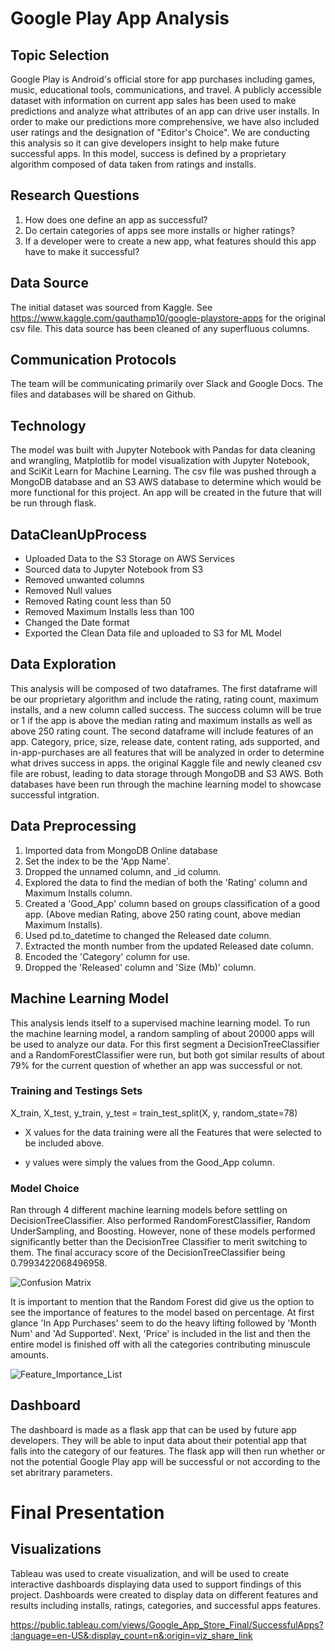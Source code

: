 
# Google Play App Analysis 

## Topic Selection
Google Play  is Android's official store for app purchases including games, music, educational tools, communications, and travel. A publicly accessible dataset with information on current app sales has been used to make predictions and analyze what attributes of an app can drive user installs. In order to make our predictions more comprehensive, we have also included user ratings and the designation of "Editor's Choice".  We are conducting this analysis so it can give developers insight to help make future successful apps. In this model, success is defined by a proprietary algorithm composed of data taken from ratings and installs.

## Research Questions
1. How does one define an app as successful?
2. Do  certain categories of apps see more installs or higher ratings?
3. If a developer were to create a new app, what features should this app have to make it successful? 

## Data Source
The initial dataset was sourced from Kaggle. See https://www.kaggle.com/gauthamp10/google-playstore-apps for the original csv file. This data source has been cleaned of any superfluous columns. 

## Communication Protocols
The team will be communicating primarily over Slack and Google Docs. The files and databases will be shared on Github. 

## Technology

The model was built with Jupyter Notebook with Pandas for data cleaning and wrangling, Matplotlib for model visualization with Jupyter Notebook, and SciKit Learn for Machine Learning. The csv file was pushed through a MongoDB database and an S3 AWS database to determine which would be more functional for this project. An app will be created in the future that will be run through flask.   

## DataCleanUpProcess

- Uploaded Data to the S3 Storage on AWS Services
- Sourced data to Jupyter Notebook from S3
- Removed unwanted columns
- Removed Null values
- Removed Rating count less than 50
- Removed Maximum Installs less than 100
- Changed the Date format 
- Exported the Clean Data file and uploaded to S3 for ML Model 

## Data Exploration
This analysis will be composed of two dataframes. The first dataframe will be our proprietary algorithm and include the rating, rating count, maximum installs, and a new column called success. The success column will be true or 1 if the app is above the median rating and maximum installs as well as above 250 rating count. The second dataframe will include features of an app. Category, price, size, release date, content rating, ads supported, and in-app-purchases are all features that will be analyzed in order to determine what drives success in apps. the original Kaggle file and newly cleaned csv file are robust, leading to data storage through MongoDB and S3 AWS. Both databases have been run through the machine learning model to showcase successful intgration.  

## Data Preprocessing

1. Imported data from MongoDB Online database
2. Set the index to be the 'App Name'.
3. Dropped the unnamed column, and _id column.
4. Explored the data to find the median of both the 'Rating' column and Maximum Installs column.
5. Created a 'Good_App' column based on groups classification of a good app. (Above median Rating, above 250 rating count, above median Maximum Installs).
6. Used pd.to_datetime to changed the Released date column.
7. Extracted the month number from the updated Released date column.
8. Encoded the 'Category' column for use.
9. Dropped the 'Released' column and 'Size (Mb)' column.


## Machine Learning Model 
This analysis lends itself to a supervised machine learning model. To run the machine learning model, a random sampling of about 20000 apps will be used to analyze our data. For this first segment a DecisionTreeClassifier and a RandomForestClassifier were run, but both got similar results of about 79% for the current question of whether an app was successful or not.  

### Training and Testings Sets

X_train, X_test, y_train, y_test = train_test_split(X, y, random_state=78)

- X values for the data training were all the Features that were selected to be included above.

- y values were simply the values from the Good_App column.

### Model Choice

Ran through 4 different machine learning models before settling on DecisionTreeClassifier. Also performed RandomForestClassifier,
Random UnderSampling, and Boosting. However, none of these models performed significantly better than the DecisionTree Classifier to merit
switching to them. The final accuracy score of the DecisionTreeClassifier being 0.7993422068496958.

![Confusion Matrix](https://github.com/Alyssa-Ann/Machine_Learning_Dashboard_Capstone_2021/blob/Machine_Learn/Images/DecisionTreeClassifier_ConfusionMatrix.png)
 
 It is important to mention that the Random Forest did give us the option to see the importance of features to the model based on percentage. At first glance 'In App
Purchases' seem to do the heavy lifting followed by 'Month Num' and 'Ad Supported'. Next, 'Price' is included in the list and then the entire model is finished off with all
the categories contributing minuscule amounts.

![Feature_Importance_List](https://github.com/Alyssa-Ann/Machine_Learning_Dashboard_Capstone_2021/blob/Machine_Learn/Images/Feature_Importance_List.png)


## Dashboard
The dashboard is made as a flask app that can be used by future app developers. They will be able to input data about their potential app that falls into the category of our features. The flask app will then run whether or not the potential Google Play app will be successful or not according to the set abritrary parameters.  


# Final Presentation 


## Visualizations

Tableau was used to create visualization, and will be used to create interactive dashboards displaying data used to support findings of this project. Dashboards were created to display data on different features and results including installs, ratings, categories, and successful apps features.

https://public.tableau.com/views/Google_App_Store_Final/SuccessfulApps?:language=en-US&:display_count=n&:origin=viz_share_link



